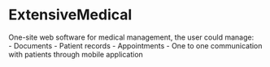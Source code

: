 # ExtensiveMedical

One-site web software for medical management, the user could manage:    
    - Documents
    - Patient records
    - Appointments
    - One to one communication with patients through mobile application

